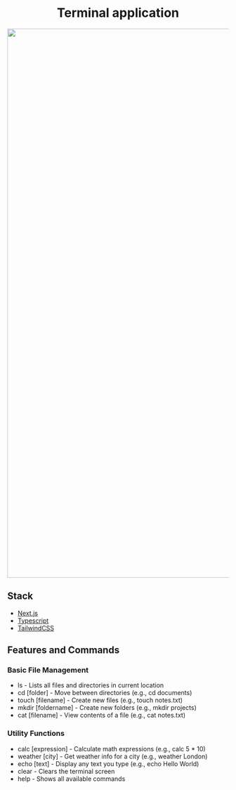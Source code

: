 <h1 align="center">
 Terminal application
</h1>
<p align="center">
 
</p>
<p align="center">
 <img width="1250" alt="localterminal" src="https://github.com/user-attachments/assets/2a1f7894-04f7-4376-84a3-45bd61213546" />
 </p>

 
## Stack
- [Next.js](https://nextjs.org/)
- [Typescript](https://nextjs.org/learn/excel/typescript)
- [TailwindCSS](https://tailwindcss.com/docs/guides/nextjs)


## Features and Commands 



### Basic File Management


- ls - Lists all files and directories in current location
- cd [folder] - Move between directories (e.g., cd documents)
- touch [filename] - Create new files (e.g., touch notes.txt)
- mkdir [foldername] - Create new folders (e.g., mkdir projects)
- cat [filename] - View contents of a file (e.g., cat notes.txt)


### Utility Functions


- calc [expression] - Calculate math expressions (e.g., calc 5 * 10)
- weather [city] - Get weather info for a city (e.g., weather London)
- echo [text] - Display any text you type (e.g., echo Hello World)
- clear - Clears the terminal screen
- help - Shows all available commands
